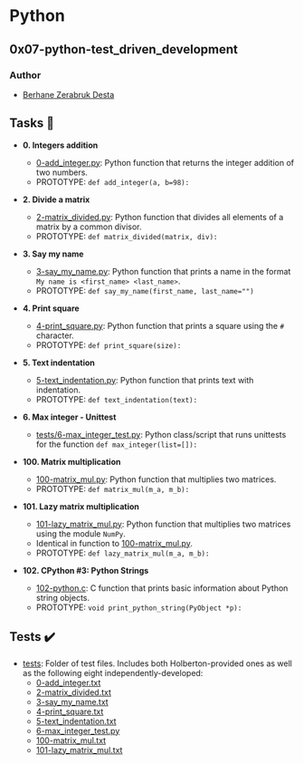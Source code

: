 # Python
## 0x07-python-test_driven_development

### Author
- [Berhane Zerabruk Desta](https://github.com/berhanez)

## Tasks :page_with_curl:

* **0. Integers addition**
  * [0-add_integer.py](./0-add_integer.py): Python function that returns the integer addition
  of two numbers.
  * PROTOTYPE: ``` def add_integer(a, b=98):  ```
  
* **2. Divide a matrix**
  * [2-matrix_divided.py](./2-matrix_divided.py): Python function that divides all
  elements of a matrix by a common divisor.
  * PROTOTYPE: ``` def matrix_divided(matrix, div): ```

* **3. Say my name**
  * [3-say_my_name.py](./3-say_my_name.py): Python function that prints a name in
  the format `My name is <first_name> <last_name>`.
  * PROTOTYPE: ``` def say_my_name(first_name, last_name="")  ```
  
* **4. Print square**
  * [4-print_square.py](./4-print_square.py): Python function that prints a square using
  the `#` character.
  * PROTOTYPE: ``` def print_square(size): ```
  
* **5. Text indentation**
  * [5-text_indentation.py](./5-text_indentation.py): Python function that prints text with
  indentation.
  * PROTOTYPE: ``` def text_indentation(text): ```
  
* **6. Max integer - Unittest**
  * [tests/6-max_integer_test.py](./tests/6-max_integer_text.py): Python class/script
  that runs unittests for the function `def max_integer(list=[]):`

* **100. Matrix multiplication**
  * [100-matrix_mul.py](./100-matrix_mul.py): Python function that multiplies two matrices.
  * PROTOTYPE: ``` def matrix_mul(m_a, m_b): ```
  
* **101. Lazy matrix multiplication**
  * [101-lazy_matrix_mul.py](./101-lazy_matrix_mul.py): Python function that multiplies
  two matrices using the module `NumPy`.
  * Identical in function to [100-matrix_mul.py](./100-matrix_mul.py).
  * PROTOTYPE: ``` def lazy_matrix_mul(m_a, m_b): ```
  
* **102. CPython #3: Python Strings**
  * [102-python.c](./102-python.c): C function that prints basic information about Python
  string objects.
  * PROTOTYPE: ``` void print_python_string(PyObject *p): ```

## Tests :heavy_check_mark:

* [tests](./tests): Folder of test files. Includes both Holberton-provided ones as well as the
following eight independently-developed:
  * [0-add_integer.txt](./tests/0-add_integer.txt)
  * [2-matrix_divided.txt](./tests/2-matrix_divided.txt)
  * [3-say_my_name.txt](./tests/3-say_my_name.txt)
  * [4-print_square.txt](./tests/4-print_square.txt)
  * [5-text_indentation.txt](./tests/text_indentation.txt)
  * [6-max_integer_test.py](./tests/6-max_integer_test.py)
  * [100-matrix_mul.txt](./tests/100-matrix_mul.txt)
  * [101-lazy_matrix_mul.txt](./tests/101-lazy_matrix_mul.txt)


